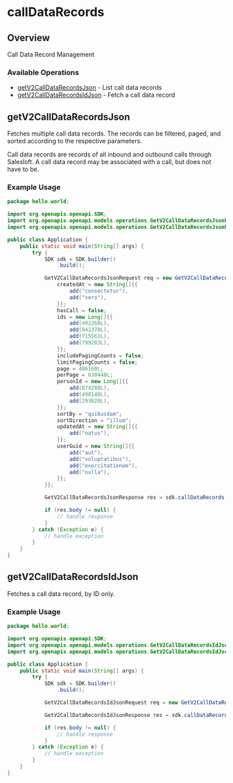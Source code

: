 # callDataRecords

## Overview

Call Data Record Management

### Available Operations

* [getV2CallDataRecordsJson](#getv2calldatarecordsjson) - List call data records
* [getV2CallDataRecordsIdJson](#getv2calldatarecordsidjson) - Fetch a call data record

## getV2CallDataRecordsJson

Fetches multiple call data records. The records can be filtered, paged, and sorted according to
the respective parameters.

Call data records are records of all inbound and outbound calls through Salesloft. A call data record may
be associated with a call, but does not have to be.


### Example Usage

```java
package hello.world;

import org.openapis.openapi.SDK;
import org.openapis.openapi.models.operations.GetV2CallDataRecordsJsonRequest;
import org.openapis.openapi.models.operations.GetV2CallDataRecordsJsonResponse;

public class Application {
    public static void main(String[] args) {
        try {
            SDK sdk = SDK.builder()
                .build();

            GetV2CallDataRecordsJsonRequest req = new GetV2CallDataRecordsJsonRequest() {{
                createdAt = new String[]{{
                    add("consectetur"),
                    add("vero"),
                }};
                hasCall = false;
                ids = new Long[]{{
                    add(492268L),
                    add(941378L),
                    add(715561L),
                    add(799203L),
                }};
                includePagingCounts = false;
                limitPagingCounts = false;
                page = 486160L;
                perPage = 630448L;
                personId = new Long[]{{
                    add(874288L),
                    add(498140L),
                    add(293020L),
                }};
                sortBy = "quibusdam";
                sortDirection = "illum";
                updatedAt = new String[]{{
                    add("natus"),
                }};
                userGuid = new String[]{{
                    add("aut"),
                    add("voluptatibus"),
                    add("exercitationem"),
                    add("nulla"),
                }};
            }};            

            GetV2CallDataRecordsJsonResponse res = sdk.callDataRecords.getV2CallDataRecordsJson(req);

            if (res.body != null) {
                // handle response
            }
        } catch (Exception e) {
            // handle exception
        }
    }
}
```

## getV2CallDataRecordsIdJson

Fetches a call data record, by ID only.


### Example Usage

```java
package hello.world;

import org.openapis.openapi.SDK;
import org.openapis.openapi.models.operations.GetV2CallDataRecordsIdJsonRequest;
import org.openapis.openapi.models.operations.GetV2CallDataRecordsIdJsonResponse;

public class Application {
    public static void main(String[] args) {
        try {
            SDK sdk = SDK.builder()
                .build();

            GetV2CallDataRecordsIdJsonRequest req = new GetV2CallDataRecordsIdJsonRequest("fugit");            

            GetV2CallDataRecordsIdJsonResponse res = sdk.callDataRecords.getV2CallDataRecordsIdJson(req);

            if (res.body != null) {
                // handle response
            }
        } catch (Exception e) {
            // handle exception
        }
    }
}
```

